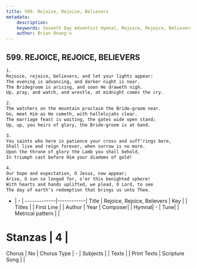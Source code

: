 ```yaml
---
title: 599. Rejoice, Rejoice, Believers
metadata:
    description: 
    keywords: Seventh Day Adventist Hymnal, Rejoice, Rejoice, Believers, , 
    author: Brian Onang'o
---
```



## 599. REJOICE, REJOICE, BELIEVERS

```txt
1.
Rejoice, rejoice, believers, and let your lights appear:
The evening is advancing, and darker night is near.
The Bridegroom is arising, and soon He draweth nigh.
Up, pray, and watch, and wrestle, at midnight comes the cry.

2.
The watchers on the mountain proclaim the Bride-groom near.
Go, meet Him as He cometh, with hallelujahs clear.
The marriage feast is waiting, the gates wide open stand;
Up, up, you heirs of glory, the Bride-groom is at hand.

3.
You saints who here in patience your cross and suff’rings bore,
Shall live and reign forever, when sorrow is no more.
Upon the throne of glory the Lamb you shall behold,
In triumph cast before Him your diadems of gold!

4.
Our hope and expectation, O Jesus, now appear;
Arise, O sun so longed for, o’er this benighted sphere!
With hearts and hands uplifted, we plead, O Lord, to see
The day of earth’s redemption that brings us unto Thee.
```

- |   -  |
-------------|------------|
Title | Rejoice, Rejoice, Believers |
Key |  |
Titles |  |
First Line |  |
Author | 
Year | 
Composer|  |
Hymnal|  - |
Tune|  |
Metrical pattern | |
# Stanzas | 4 |
Chorus | No |
Chorus Type | - |
Subjects |  |
Texts |  |
Print Texts | 
Scripture Song |  |
  
